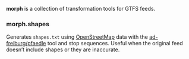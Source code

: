**morph** is a collection of transformation tools for GTFS feeds.

### morph.shapes

Generates `shapes.txt` using [OpenStreetMap](https://www.openstreetmap.org/) data with the [ad-freiburg/pfaedle](https://github.com/ad-freiburg/pfaedle) tool and stop sequences.
Useful when the original feed doesn’t include shapes or they are inaccurate.
